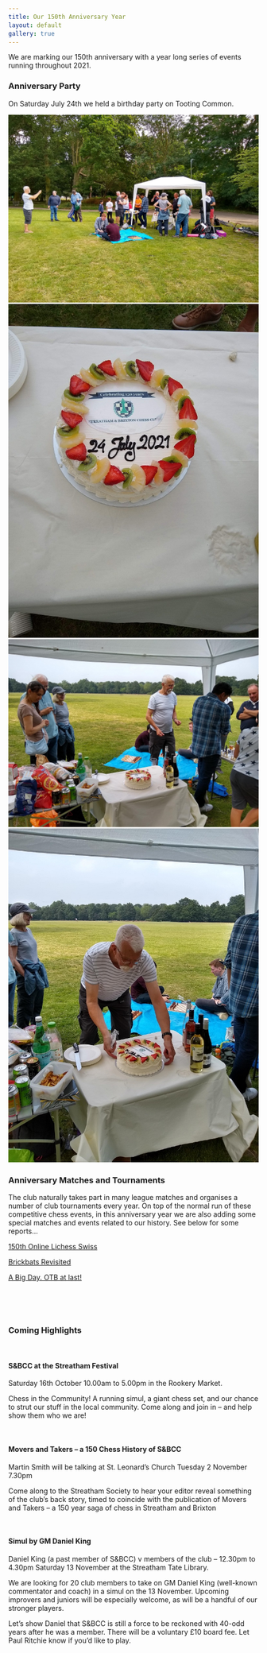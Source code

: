 ```yaml
---
title: Our 150th Anniversary Year
layout: default
gallery: true
---
```


We are marking our 150th anniversary with a year long series of events running throughout 2021.

### Anniversary Party

On Saturday July 24th we held a birthday party on Tooting Common.

<!-- Add images to <div class="fotorama"></div> -->
<div class="fotorama" 
     data-loop="true"
     data-arrows="true"
     data-click="true"
     data-swipe="true"
     data-width="100%">
  <img src="/assets/anniv/anniv-wide.jpg">
  <img src="/assets/anniv/anniv-cake.jpg">
  <img src="/assets/anniv/anniv-table.jpg">
  <img src="/assets/anniv/anniv-martin.jpg">
</div>

### Anniversary Matches and Tournaments

The club naturally takes part in many league matches and organises a number of club tournaments every year. On top of the normal run of these competitive chess events, in this anniversary year we are also adding some special matches and events related to our history. See below for some reports...

[150th Online Lichess Swiss](/2021/03/08/150th-anniversary-update-1-first-online-tournament-of-our-anniversary-year.html)

[Brickbats Revisited](/2021/03/11/150th-anniversary-update-2-brickbat-revisited.html)

[A Big Day. OTB at last!](/2021/09/08/150th-anniversary-another-update-otb-at-last.html)

<br><br><br>

### Coming Highlights

<br>

#### S&BCC at the Streatham Festival

Saturday 16th October 10.00am to 5.00pm in the Rookery Market.

Chess in the Community! A running simul, a giant chess set, and our chance to strut our stuff in the local community. Come along and join in – and help show them who we are!

<br>

#### Movers and Takers – a 150 Chess History of S&BCC

Martin Smith will be  talking at St. Leonard’s Church Tuesday 2 November 7.30pm                      

Come along to the Streatham Society to hear your editor reveal something of the club’s back story, timed to coincide with the publication of Movers and Takers – a 150 year saga of chess in Streatham and Brixton

<br>

#### Simul by GM Daniel King

Daniel King (a past member of S&BCC) v members of the club – 12.30pm to 4.30pm Saturday 13 November at the Streatham Tate Library.

We are looking for 20 club members to take on GM Daniel King (well-known commentator and coach) in a simul on the 13 November. Upcoming improvers and juniors will be especially welcome, as will be a handful of our stronger players.

Let’s show Daniel that S&BCC is still a force to be reckoned with 40-odd years after he was a member. There will be a voluntary £10 board fee. Let Paul Ritchie know if you’d like to play.         

<br>
